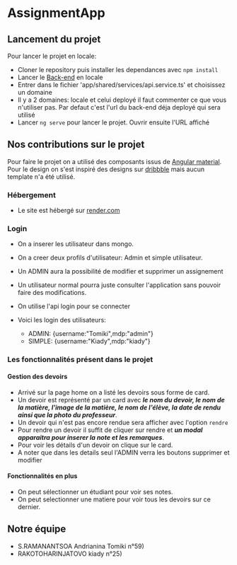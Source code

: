 # AssignmentApp

## Lancement du projet

Pour lancer le projet en locale:
- Cloner le repository puis installer les dependances avec `npm install`
- Lancer le [Back-end](https://github.com/Tomiki0814/MBDS_Tomiki-Kiady_Front-Angular) en locale
- Entrer dans le fichier 'app/shared/services/api.service.ts' et choisissez un domaine
- Il y a 2 domaines: locale et celui deployé il faut commenter ce que vous n'utiliser pas. Par defaut c'est l'url du back-end déja deployé qui sera utilisé
- Lancer `ng serve` pour lancer le projet. Ouvrir ensuite l'URL affiché

## Nos contributions sur le projet

Pour faire le projet on a utilisé des composants issus de [Angular material](https://material.angular.io). 
Pour le design on s'est inspiré des designs sur [dribbble](https://dribbble.com) mais aucun template n'a été utilisé.

### Hébergement

- Le site est hébergé sur [render.com](https://mbds-assignement-front-end.onrender.com)

### Login
- On a inserer les utilisateur dans mongo.
- On a creer deux profils d'utilisateur: Admin et simple utilisateur.
- Un ADMIN aura la possibilité de modifier et supprimer un assignement
- Un utilisateur normal pourra juste consulter l'application sans pouvoir faire des modifications.
- On utilise l'api login pour se connecter

- Voici les login des utilisateurs:
  - ADMIN: {username:"Tomiki",mdp:"admin"}
  - SIMPLE: {username:"Kiady",mdp:"kiady"}

### Les fonctionnalités présent dans le projet

#### Gestion des devoirs

- Arrivé sur la page home on a listé les devoirs sous forme de card.
- Un devoir est représenté par un card avec ***le nom du devoir, le nom de la matière, l'image de la matière, le nom de l'élève, la date de rendu ainsi que la photo du professeur***.
- Un devoir qui n'est pas encore rendue sera afficher avec l'option `rendre`
- Pour rendre un devoir il suffit de cliquer sur rendre et ***un modal apparaitra pour inserer la note et les remarques***.
- Pour voir les détails d'un devoir on clique sur le card.
- A noter que dans les details seul l'ADMIN verra les boutons supprimer et modifier

#### Fonctionnalités en plus
- On peut sélectionner un étudiant pour voir ses notes. 
- On peut selectionner une matiere pour voir tous les devoirs sur ce dernier.



## Notre équipe
- S.RAMANANTSOA Andrianina Tomiki n°59)
- RAKOTOHARINJATOVO kiady n°25)

